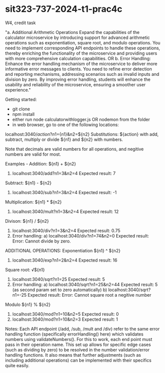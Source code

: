 # sit323-737-2024-t1-prac4c
W4, credit task

"a. Additional Arithmetic Operations
Expand the capabilities of the calculator microservice by introducing support for advanced arithmetic operations such as exponentiation, square root, and modulo operations. You need to implement corresponding API endpoints to handle these operations, thereby enriching the functionality of the microservice and providing users with more comprehensive calculation capabilities.
OR
b. Error Handling:
Enhance the error handling mechanism of the microservice to deliver more informative error messages to clients. You need to refine error detection and reporting mechanisms, addressing scenarios such as invalid inputs and division by zero. By improving error handling, students will enhance the usability and reliability of the microservice, ensuring a smoother user experience."


Getting started:
- git clone <repository>
- npm install 
- either run node calculatorwithlogger.js OR nodemon from the folder 
- in web browser, go to one of the following locations: 

localhost:3040/${action}?n1=${n1}&n2=${n2}
Substitutions:
${action} with  add, subtract, multiply or divide 
${n1} and ${n2} with numbers. 

Note that decimals are valid numbers for all operations, and negitive numbers are valid for most. 

Examples - 
Addition: ${n1} + ${n2}
1) localhost:3040/add?n1=3&n2=4
Expected result: 7

Subtract: ${n1} - ${n2}
1) localhost:3040/sub?n1=3&n2=4
Expected result: -1

Multiplication: ${n1} * ${n2}
1) localhost:3040/mult?n1=3&n2=4
Expected result: 12

Divison: ${n1} / ${n2}
1) localhost:3040/div?n1=3&n2=4
Expected result: 0.75
2) Error handling:
    a) localhost:3040/div?n1=74&n2=0
    Expected result: Error: Cannot divide by zero. 

ADDITIONAL OPERATIONS: 
Exponentiation ${n1} ^ ${n2} 
1) localhost:3040/exp?n1=2&n2=4
Expected result: 16

Square root: √${n1} 
1) localhost:3040/sqrt?n1=25
Expected result: 5
2) Error handling:
    a) localhost:3040/sqrt?n1=25&n2=44
    Expected result: 5 (as second param set to zero automatically)
    b) localhost:3040/sqrt?n1=-25
    Expected result: Error: Cannot square root a negitive number

Modulo ${n1} % ${n2} 
1) localhost:3040/mod?n1=10&n2=5
Expected result: 0
2) localhost:3040/mod?n1=10&n2=3
Expected result: 1


Notes:
Each API endpoint (/add, /sub, /mult and /div) refer to the same error handling function (specifically errorHandling() here) which validates numbers using  validateNumbers(). For this to work, each end point must pass in their operation name.
This set up allows for specific edge cases (such as dividing by zero) to be resolved in the number validation/error handling functions. It also means that further adjustments (such as including additional operations) can be implemented with their specifics quite easily. 